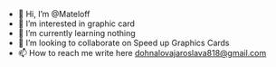 - 👋 Hi, I’m @Mateloff
- 👀 I’m interested in graphic card
- 🌱 I’m currently learning  nothing
- 💞️ I’m looking to collaborate on  Speed ​​up Graphics Cards
- 📫 How to reach me  write here  dohnalovajaroslava818@gmail.com


<!---
Mateloff/Mateloff is a ✨ special ✨ repository because its `README.md` (this file) appears on your GitHub profile.
You can click the Preview link to take a look at your changes.
--->

